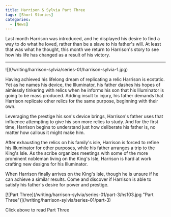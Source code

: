 ```yaml
---
title: Harrison & Sylvia Part Three
tags: [Short Stories]
categories:
  - [News]
---
```

Last month Harrison was introduced, and he displayed his desire to find a way to do what he loved, rather than be a slave to his father's will.  At least that was what he thought, this month we return to Harrison's story to see how his life has changed as a result of his victory.<!-- more -->
<hr class="clear-both center-fade"/><div class="embedded-image-left">![](/writing/harrison-sylvia/series-01/harrison-sylvia-1.jpg)</div>

Having achieved his lifelong dream of replicating a relic Harrison is ecstatic.  Yet as he names his device, the Illuminator, his father dashes his hopes of aimlessly tinkering with relics when he informs his son that his Illuminator is going to be mass produced.  Adding insult to injury, his father demands that Harrison replicate other relics for the same purpose, beginning with their own.

Leveraging the prestige his son's device brings, Harrison's father uses that influence attempting to give his son more relics to study.  And for the first time, Harrison begins to understand just how deliberate his father is, no matter how callous it might make him.

After exhausting the relics on his family's isle, Harrison is forced to refine his Illuminator for other purposes, while his father arranges a trip to the King's Isle.  As the scribe organizes meetings with some of the more prominent nobleman living on the King's Isle, Harrison is hard at work crafting new designs for his Illuminator.

When Harrison finally arrives on the King's Isle, though he is unsure if he can achieve a similar results.  Come and discover if Harrison is able to satisfy his father's desire for power and prestige.

<div class="clear-both center">
[![Part Three](/writing/harrison-sylvia/series-01/part-3/hs103.jpg "Part Three")](/writing/harrison-sylvia/series-01/part-3)<p>Click above to read Part Three</p></div>